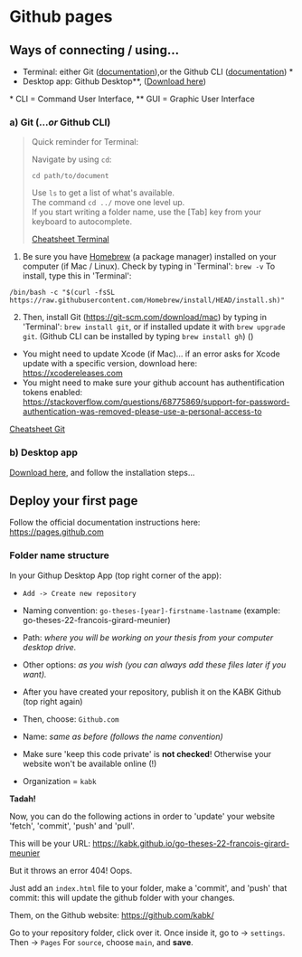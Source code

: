 # Github pages

## Ways of connecting / using...

- Terminal: either Git ([documentation](https://git-scm.com/download/mac)),or the Github CLI ([documentation](https://github.com/cli/cli)) *
- Desktop app: Github Desktop**, ([Download here](https://desktop.github.com))

\* CLI = Command User Interface, ** GUI = Graphic User Interface

### a) Git (...*or* Github CLI)

> Quick reminder for Terminal:
> 
> Navigate by using `cd`:
> ```
> cd path/to/document
> ```
> 
> Use `ls` to get a list of what's available.<br> 
> The command `cd ../` move one level up.<br>
> If you start writing a folder name, use the [Tab] key from your keyboard to autocomplete.
> 
> [Cheatsheet Terminal](https://github.com/0nn0/terminal-mac-cheatsheet#english-version)

1. Be sure you have [Homebrew](https://brew.sh) (a package manager) installed on your computer (if Mac / Linux). Check by typing in 'Terminal': `brew -v` To install, type this in 'Terminal':

```
/bin/bash -c "$(curl -fsSL https://raw.githubusercontent.com/Homebrew/install/HEAD/install.sh)"
```

2. Then, install Git (https://git-scm.com/download/mac) by typing in 'Terminal': `brew install git`, or if installed update it with `brew upgrade git`. (Github CLI can be installed by typing `brew install gh`) ()

- You might need to update Xcode (if Mac)... if an error asks for Xcode update with a specific version, download here: https://xcodereleases.com
- You might need to make sure your github account has authentification tokens enabled: https://stackoverflow.com/questions/68775869/support-for-password-authentication-was-removed-please-use-a-personal-access-to

[Cheatsheet Git](https://github.com/0nn0/git-basics-cheatsheet)

### b) Desktop app

[Download here](https://desktop.github.com), and follow the installation steps...

## Deploy your first page

Follow the official documentation instructions here: https://pages.github.com

### Folder name structure

In your Githup Desktop App (top right corner of the app):
- `Add -> Create new repository`
- Naming convention: `go-theses-[year]-firstname-lastname` (example: go-theses-22-francois-girard-meunier)
- Path: *where you will be working on your thesis from your computer desktop drive.*
- Other options: *as you wish (you can always add these files later if you want).*

- After you have created your repository, publish it on the KABK Github (top right again)
- Then, choose: `Github.com`
- Name: *same as before (follows the name convention)*
- Make sure 'keep this code private' is **not checked**! Otherwise your website won't be available online (!)
- Organization = `kabk`

**Tadah!**

Now, you can do the following actions in order to 'update' your website 'fetch', 'commit', 'push' and 'pull'.

This will be your URL: https://kabk.github.io/go-theses-22-francois-girard-meunier

But it throws an error 404! Oops.

Just add an `index.html` file to your folder, make a 'commit', and 'push' that commit: this will update the github folder with your changes.

Them, on the Github website: https://github.com/kabk/

Go to your repository folder, click over it. Once inside it, go to -> `settings`. Then -> `Pages`
For `source`, choose `main`, and **save**.




